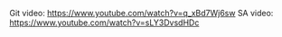 Git video: https://www.youtube.com/watch?v=q_xBd7Wj6sw
SA video: https://www.youtube.com/watch?v=sLY3DvsdHDc